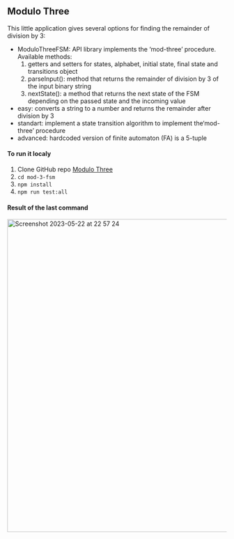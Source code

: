 ## Modulo Three

This little application gives several options for finding the remainder of division by 3:

- ModuloThreeFSM: API library implements the ‘mod-three’ procedure. Available methods:
  1. getters and setters for states, alphabet, initial state, final state and transitions object
  2. parseInput(): method that returns the remainder of division by 3 of the input binary string
  3. nextState(): a method that returns the next state of the FSM depending on the passed state and the incoming value
- easy: converts a string to a number and returns the remainder after division by 3
- standart: implement a state transition algorithm to implement the‘mod-three’ procedure
- advanced: hardcoded version of finite automaton (FA) is a 5-tuple


#### To run it localy

1. Clone GitHub repo [Modulo Three](git@github.com:n0ne/mod-3-fsm.git)
2. `cd mod-3-fsm`
3. `npm install`
4. `npm run test:all`

#### Result of the last command
<img width="719" alt="Screenshot 2023-05-22 at 22 57 24" src="https://github.com/n0ne/mod-3-fsm/assets/783906/6d3a4ff4-8eba-4351-8a51-76ddb85f93e5">
